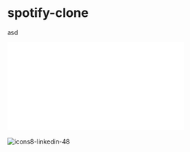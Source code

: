 # spotify-clone
asd

<img href="google.com" src="/myWorkspaces/y/img/navbarLOGO.png" width="400px" height="200px" >

![icons8-linkedin-48](https://user-images.githubusercontent.com/72499839/108604763-f833ee00-73c0-11eb-88aa-d471b5309600.png)


